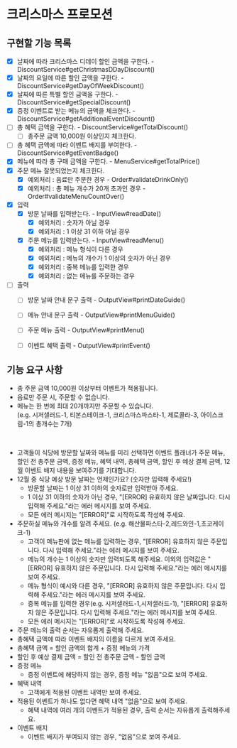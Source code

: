 # 크리스마스 프로모션

## 구현할 기능 목록
- [x] 날짜에 따라 크리스마스 디데이 할인 금액을 구한다. - DiscountService#getChristmasDDayDiscount()
- [x] 날짜의 요일에 따른 할인 금액을 구한다. - DiscountService#getDayOfWeekDiscount()
- [x] 날짜에 따른 특별 할인 금액을 구한다. - DiscountService#getSpecialDiscount()
- [x] 증정 이벤트로 받는 메뉴의 금액을 체크한다. - DiscountService#getAdditionalEventDiscount()
- [ ] 총 혜택 금액을 구한다. - DiscountService#getTotalDiscount()
  - [ ] 총주문 금액 10,000원 이상인지 체크한다.
- [ ] 총 혜택 금액에 따라 이벤트 배지를 부여한다. - DiscountService#getEventBadge()
- [x] 메뉴에 따라 총 구매 금액을 구한다. - MenuService#getTotalPrice()
- [x] 주문 메뉴 잘못되었는지 체크한다.
  - [x] 예외처리 : 음료만 주문한 경우 - Order#validateDrinkOnly()
  - [x] 예외처리 : 총 메뉴 개수가 20개 초과인 경우 - Order#validateMenuCountOver()
- [x] 입력
  - [x] 방문 날짜를 입력받는다. - InputView#readDate()
    - [x] 예외처리 : 숫자가 아닐 경우
    - [x] 예외처리 : 1 이상 31 이하 아닐 경우
  - [x] 주문 메뉴를 입력받는다. - InputView#readMenu()
    - [x] 예외처리 : 메뉴 형식이 다른 경우
    - [x] 예외처리 : 메뉴의 개수가 1 이상의 숫자가 아닌 경우
    - [x] 예외처리 : 중복 메뉴를 입력한 경우
    - [x] 예외처리 : 없는 메뉴를 주문하는 경우
- [ ] 출력
  - [ ] 방문 날짜 안내 문구 출력 - OutputView#printDateGuide()
  - [ ] 메뉴 안내 문구 출력 - OutputView#printMenuGuide()
  - [ ] 주문 메뉴 출력 - OutputView#printMenu()
  - [ ] 이벤트 혜택 출력 - OutputView#printEvent()


## 기능 요구 사항
- 총 주문 금액 10,000원 이상부터 이벤트가 적용됩니다.
- 음료만 주문 시, 주문할 수 없습니다.
- 메뉴는 한 번에 최대 20개까지만 주문할 수 있습니다.  
  (e.g. 시저샐러드-1, 티본스테이크-1, 크리스마스파스타-1, 제로콜라-3, 아이스크림-1의 총개수는 7개)

<br>

- 고객들이 식당에 방문할 날짜와 메뉴를 미리 선택하면 이벤트 플래너가 주문 메뉴, 할인 전 총주문 금액, 증정 메뉴, 혜택 내역, 총혜택 금액, 할인 후 예상 결제 금액, 12월 이벤트 배지 내용을 보여주기를 기대합니다.
- 12월 중 식당 예상 방문 날짜는 언제인가요? (숫자만 입력해 주세요!)
  - 방문할 날짜는 1 이상 31 이하의 숫자로만 입력받아 주세요.
  - 1 이상 31 이하의 숫자가 아닌 경우, "[ERROR] 유효하지 않은 날짜입니다. 다시 입력해 주세요."라는 에러 메시지를 보여 주세요.
  - 모든 에러 메시지는 "[ERROR]"로 시작하도록 작성해 주세요.
- 주문하실 메뉴와 개수를 알려 주세요. (e.g. 해산물파스타-2,레드와인-1,초코케이크-1)
  - 고객이 메뉴판에 없는 메뉴를 입력하는 경우, "[ERROR] 유효하지 않은 주문입니다. 다시 입력해 주세요."라는 에러 메시지를 보여 주세요.
  - 메뉴의 개수는 1 이상의 숫자만 입력되도록 해주세요. 이외의 입력값은 "[ERROR] 유효하지 않은 주문입니다. 다시 입력해 주세요."라는 에러 메시지를 보여 주세요.
  - 메뉴 형식이 예시와 다른 경우, "[ERROR] 유효하지 않은 주문입니다. 다시 입력해 주세요."라는 에러 메시지를 보여 주세요.
  - 중복 메뉴를 입력한 경우(e.g. 시저샐러드-1,시저샐러드-1), "[ERROR] 유효하지 않은 주문입니다. 다시 입력해 주세요."라는 에러 메시지를 보여 주세요.
  - 모든 에러 메시지는 "[ERROR]"로 시작하도록 작성해 주세요.
- 주문 메뉴의 출력 순서는 자유롭게 출력해 주세요.
- 총혜택 금액에 따라 이벤트 배지의 이름을 다르게 보여 주세요.
- 총혜택 금액 = 할인 금액의 합계 + 증정 메뉴의 가격
- 할인 후 예상 결제 금액 = 할인 전 총주문 금액 - 할인 금액
- 증정 메뉴
  - 증정 이벤트에 해당하지 않는 경우, 증정 메뉴 "없음"으로 보여 주세요.
- 혜택 내역
  - 고객에게 적용된 이벤트 내역만 보여 주세요.
- 적용된 이벤트가 하나도 없다면 혜택 내역 "없음"으로 보여 주세요.
  - 혜택 내역에 여러 개의 이벤트가 적용된 경우, 출력 순서는 자유롭게 출력해주세요.
- 이벤트 배지
  - 이벤트 배지가 부여되지 않는 경우, "없음"으로 보여 주세요.